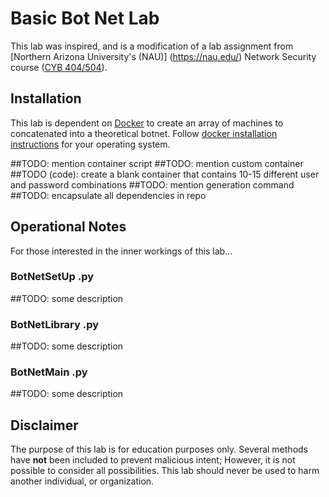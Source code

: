 # Basic Bot Net Lab
This lab was inspired, and is a modification of a lab assignment from [Northern Arizona University's (NAU)] (https://nau.edu/) Network Security course ([CYB 404/504](https://catalog.nau.edu/Courses/course?courseId=013217&catalogYear=2021)).

## Installation
This lab is dependent on [Docker](https://www.docker.com/) to create an array of machines to concatenated into a theoretical botnet. Follow [docker installation instructions](https://docs.docker.com/get-started/#download-and-install-docker) for your operating system.

##TODO: mention container script
##TODO: mention custom container
##TODO (code): create a blank container that contains 10-15 different user and password combinations
##TODO: mention generation command
##TODO: encapsulate all dependencies in repo

## Operational Notes
For those interested in the inner workings of this lab...

### BotNetSetUp .py
##TODO: some description


### BotNetLibrary .py
##TODO: some description

### BotNetMain .py
##TODO: some description


## Disclaimer
The purpose of this lab is for education purposes only. Several methods have **not** been included to prevent malicious intent; However, it is not possible to consider all possibilities. This lab should never be used to harm another individual, or organization. 

